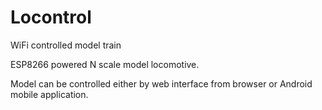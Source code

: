 # Locontrol
WiFi controlled model train

ESP8266 powered N scale model locomotive.

Model can be controlled either by web interface from browser or Android mobile application.
